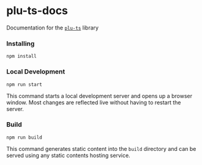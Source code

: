 # plu-ts-docs

Documentation for the [`plu-ts`](https://github.com/HarmonicLabs/plu-ts) library

### Installing
```
npm install
```

### Local Development

```
npm run start
```

This command starts a local development server and opens up a browser window. Most changes are reflected live without having to restart the server.

### Build

```
npm run build
```

This command generates static content into the `build` directory and can be served using any static contents hosting service.